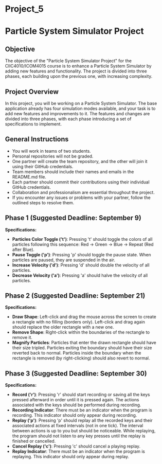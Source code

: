 # Project_5
# Particle System Simulator Project 

## Objective

The objective of the "Particle System Simulator Project" for the CIIC4010/ICOM4015 course is to enhance a Particle System Simulator by adding new features and functionality. The project is divided into three phases, each building upon the previous one, with increasing complexity.

## Project Overview

In this project, you will be working on a Particle System Simulator. The base application already has four simulation modes available, and your task is to add new features and improvements to it. The features and changes are divided into three phases, with each phase introducing a set of specifications to implement.

## General Instructions

- You will work in teams of two students.
- Personal repositories will not be graded.
- One partner will create the team repository, and the other will join it using their GitHub credentials.
- Team members should include their names and emails in the README.md file.
- Each partner should commit their contributions using their individual GitHub credentials.
- Collaboration and professionalism are essential throughout the project.
- If you encounter any issues or problems with your partner, follow the outlined steps to resolve them.

## Phase 1 (Suggested Deadline: September 9)

**Specifications:**

- **Particles Color Toggle ('t')**: Pressing 't' should toggle the colors of all particles following this sequence: Red -> Green -> Blue -> Repeat (Red after Blue).
- **Pause Toggle ('p')**: Pressing 'p' should toggle the pause state. When particles are paused, they are suspended in the air.
- **Increase Velocity ('d')**: Pressing 'd' should double the velocity of all particles.
- **Decrease Velocity ('a')**: Pressing 'a' should halve the velocity of all particles.

## Phase 2 (Suggested Deadline: September 21)

**Specifications:**

- **Draw Shape**: Left-click and drag the mouse across the screen to create a rectangle with no filling (borders only). Left-click and drag again should replace the older rectangle with a new one.
- **Remove Shape**: Right-click within the boundaries of the rectangle to remove it.
- **Magnify Particles**: Particles that enter the drawn rectangle should have their size tripled. Particles exiting the boundary should have their size reverted back to normal. Particles inside the boundary when the rectangle is removed (by right-clicking) should also revert to normal.

## Phase 3 (Suggested Deadline: September 30)

**Specifications:**

- **Record ('r')**: Pressing 'r' should start recording or saving all the keys pressed afterward in order until it is pressed again. The actions associated with the keys should be performed during recording.
- **Recording Indicator**: There must be an indicator when the program is recording. This indicator should only appear during recording.
- **Replay ('p')**: Pressing 'p' should replay all the recorded keys and their associated actions at fixed intervals (not in one tick). The interval between actions is up to you but should be noticeable. While replaying, the program should not listen to any key presses until the replay is finished or cancelled.
- **Cancel Replay ('c')**: Pressing 'c' should cancel a playing replay.
- **Replay Indicator**: There must be an indicator when the program is replaying. This indicator should only appear during replay.
